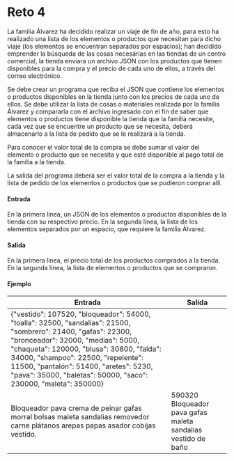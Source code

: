 # Reto 4

La familia Álvarez ha decidido realizar un viaje de fin de año, para esto ha realizado una lista de los elementos o productos que necesitan para dicho viaje (los elementos se encuentran separados por espacios); han decidido emprender la búsqueda de las cosas necesarias en las tiendas de un centro comercial, la tienda enviara un archivo JSON con los productos que tienen disponibles para la compra y el precio de cada uno de ellos, a través del correo electrónico.

Se debe crear un programa que reciba el JSON que contiene los elementos o productos disponibles en la tienda junto con los precios de cada uno de ellos. Se debe utilizar la lista de cosas o materiales realizada por la familia Álvarez y compararla con el archivo ingresado con el fin de saber que elementos o productos tiene disponible la tienda que la familia necesite, cada vez que se encuentre un producto que se necesita, deberá almacenarlo a la lista de pedido que se le realizará a la tienda.

Para conocer el valor total de la compra se debe sumar el valor del elemento o producto que se necesita y que esté disponible al pago total de la familia a la tienda.

La salida del programa deberá ser el valor total de la compra a la tienda y la lista de pedido de los elementos o productos que se pudieron comprar allí.

#### Entrada

En la primera línea, un JSON de los elementos o productos disponibles de la tienda con su respectivo precio. En la segunda línea, la lista de los elementos separados por un espacio, que requiere la familia Álvarez.

#### Salida

En la primera línea, el precio total de los productos comprados a la tienda. En la segunda línea, la lista de elementos o productos que se compraron.

#### Ejemplo

| Entrada                                                                                                                                                                                                                                                                                                                                               | Salida                                                             |
| ----------------------------------------------------------------------------------------------------------------------------------------------------------------------------------------------------------------------------------------------------------------------------------------------------------------------------------------------------- | ------------------------------------------------------------------ |
| {"vestido": 107520, "bloqueador": 54000, "toalla": 32500, "sandalias": 21500, "sombrero": 21400, "gafas": 22300, "bronceador": 32000, "medias": 5000, "chaqueta": 120000, "blusa": 30800, "falda": 34000, "shampoo": 22500, "repelente": 11500, "pantalón": 51400, "aretes": 5230, "pava": 35000, "baletas": 50000, "saco": 230000, "maleta": 350000} |                                                                    |
| Bloqueador pava crema de peinar gafas morral bolsas maleta sandalias removedor carne plátanos arepas papas asador cobijas vestido.                                                                                                                                                                                                                    | 590320<br/> Bloqueador pava gafas maleta sandalias vestido de baño |

